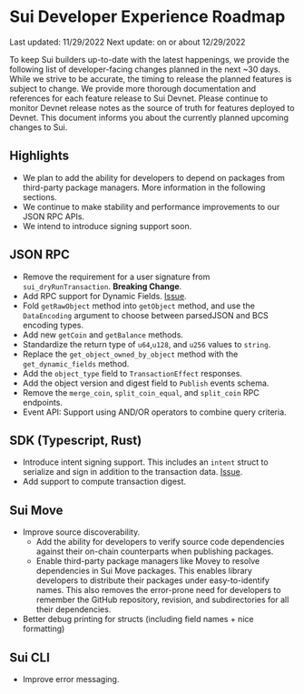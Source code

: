 # Sui Developer Experience Roadmap

Last updated: 11/29/2022
Next update:  on or about 12/29/2022

To keep Sui builders up-to-date with the latest happenings, we provide the following list of developer-facing changes planned in the next ~30 days. While we strive to be accurate, the timing to release the planned features is subject to change. We provide more thorough documentation and references for each feature release to Sui Devnet. Please continue to monitor Devnet release notes as the source of truth for features deployed to Devnet. This document informs you about the currently planned upcoming changes to Sui.

## Highlights

 * We plan to add the ability for developers to depend on packages from third-party package managers. More information in the following sections.
 * We continue to make stability and performance improvements to our JSON RPC APIs.
 * We intend to introduce signing support soon. 


## JSON RPC

 * Remove the requirement for a user signature from `sui_dryRunTransaction`. **Breaking Change**.
 * Add RPC support for Dynamic Fields. [Issue](https://github.com/MystenLabs/sui/pull/5882).
 * Fold `getRawObject` method into `getObject` method, and use the `DataEncoding` argument to choose between parsedJSON and BCS encoding types.
 * Add new `getCoin` and `getBalance` methods.
 * Standardize the return type of `u64`,`u128`, and `u256` values to `string`.
 * Replace the `get_object_owned_by_object` method with the `get_dynamic_fields` method.
 * Add the `object_type` field to `TransactionEffect` responses.
 * Add the object version and digest field to `Publish` events schema.
 * Remove the `merge_coin`, `split_coin_equal`, and `split_coin` RPC endpoints.
 * Event API: Support using AND/OR operators to combine query criteria.

## SDK (Typescript, Rust)

 * Introduce intent signing support. This includes an `intent` struct to serialize and sign in addition to the transaction data. [Issue](https://github.com/MystenLabs/fastcrypto/issues/26).
 * Add support to compute transaction digest.

## Sui Move

 * Improve source discoverability.
    * Add the ability for developers to verify source code dependencies against their on-chain counterparts when publishing packages.
    * Enable third-party package managers like Movey to resolve dependencies in Sui Move packages. This enables library developers to distribute their packages under easy-to-identify names. This also removes the error-prone need for developers to remember the GitHub repository, revision, and subdirectories for all their dependencies.
 * Better debug printing for structs (including field names + nice formatting)


## Sui CLI

 * Improve error messaging.
